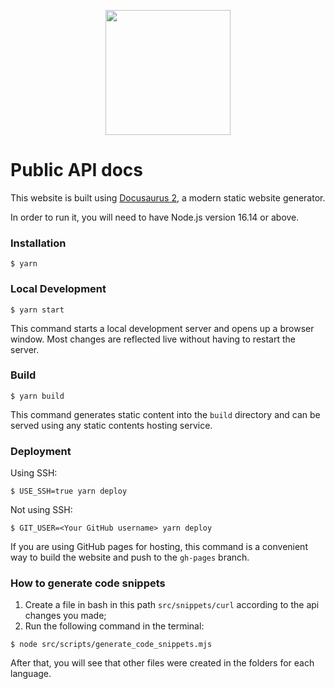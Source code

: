 <p align="center"><img src="https://dash.callbell.eu/packs/media/images/logo-v2-64c057488b549be3f34e6e4460d288b5.svg" width="200" height="auto" /></p>

# Public API docs

This website is built using [Docusaurus 2](https://docusaurus.io/), a modern static website generator.

In order to run it, you will need to have Node.js version 16.14 or above.

### Installation

```
$ yarn
```

### Local Development

```
$ yarn start
```

This command starts a local development server and opens up a browser window. Most changes are reflected live without having to restart the server.

### Build

```
$ yarn build
```

This command generates static content into the `build` directory and can be served using any static contents hosting service.

### Deployment

Using SSH:

```
$ USE_SSH=true yarn deploy
```

Not using SSH:

```
$ GIT_USER=<Your GitHub username> yarn deploy
```

If you are using GitHub pages for hosting, this command is a convenient way to build the website and push to the `gh-pages` branch.

### How to generate code snippets

1. Create a file in bash in this path `src/snippets/curl` according to the api changes you made;
2. Run the following command in the terminal:

```
$ node src/scripts/generate_code_snippets.mjs
```

After that, you will see that other files were created in the folders for each language.
